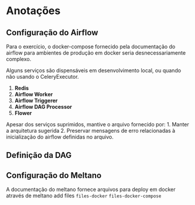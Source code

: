 # Anotações

## Configuração do Airflow

Para o exercício, o docker-compose fornecido pela documentação do airflow para ambientes de produção em docker seria desnecessariamente complexo.

Alguns serviços são dispensáveis em desenvolvimento local, ou quando não usando o CeleryExecutor.

1. **Redis**
2. **Airflow Worker**
3. **Airflow Triggerer**
4. **Airflow DAG Processor**
5. **Flower**

Apesar dos serviços suprimidos, mantive o arquivo fornecido por:
    1. Manter a arquitetura sugerida
    2. Preservar mensagens de erro relacionadas à inicialização do airflow definidas no arquivo.

## Definição da DAG


## Configuração do Meltano

A documentação do meltano fornece arquivos para deploy em docker através de meltano add files `files-docker` `files-docker-compose` 

